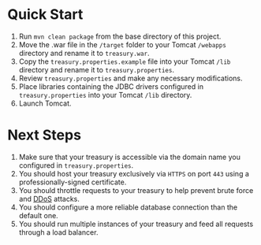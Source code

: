 Quick Start
===========

1. Run `mvn clean package` from the base directory of this project.
2. Move the .war file in the `/target` folder to your Tomcat `/webapps` directory and rename it to `treasury.war`.
3. Copy the `treasury.properties.example` file into your Tomcat `/lib` directory and rename it to `treasury.properties`.
4. Review `treasury.properties` and make any necessary modifications.
5. Place libraries containing the JDBC drivers configured in `treasury.properties` into your Tomcat `/lib` directory.
6. Launch Tomcat.

Next Steps
==========

1. Make sure that your treasury is accessible via the domain name you configured in `treasury.properties`.
2. You should host your treasury exclusively via `HTTPS` on port `443` using a professionally-signed certificate.
3. You should throttle requests to your treasury to help prevent brute force and [DDoS] attacks.
4. You should configure a more reliable database connection than the default one.
5. You should run multiple instances of your treasury and feed all requests through a load balancer.


[DDOS]: http://en.wikipedia.org/wiki/Denial-of-service_attack
